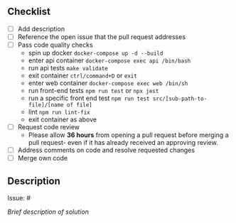 ## Checklist
- [ ] Add description
- [ ] Reference the open issue that the pull request addresses
- [ ] Pass code quality checks
  - spin up docker `docker-compose up -d --build`
  - enter api container `docker-compose exec api /bin/bash`
  - run api tests `make validate`
  - exit container `ctrl/command+D` or `exit`
  - enter web container `docker-compose exec web /bin/sh`
  - run front-end tests `npm run test` or `npx jest`
  - run a specific front end test `npm run test src/[sub-path-to-file]/[name of file]`
  - lint `npm run lint-fix`
  - exit container as above
- [ ] Request code review
  - Please allow **36 hours** from opening a pull request before merging a pull request- even if it has already received an approving review.
- [ ] Address comments on code and resolve requested changes
- [ ] Merge own code

## Description
Issue: #

*Brief description of solution*
